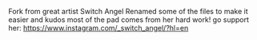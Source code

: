 Fork from great artist Switch Angel
Renamed some of the files to make it easier and kudos most of the pad comes from her hard work!
go support her: https://www.instagram.com/_switch_angel/?hl=en
